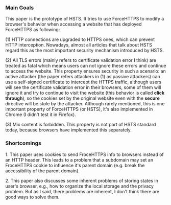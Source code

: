 ### Main Goals

This paper is the prototype of HSTS. It tries to use ForceHTTPS to modify a browser's behavior when accessing a website that has deployed ForceHTTPS as following:

(1) HTTP connections are upgraded to HTTPS ones, which can prevent HTTP interception. Nowadays, almost all articles that talk about HSTS regard this as the most important security mechanism introduced by HSTS.

(2) All TLS errors (mainly refers to certificate validation error I think) are treated as fatal which means users can not ignore these errors and continue to access the website. This property ensures security in such a scenario: an active attacker (the paper refers attackers in (1) as passive attackers) can use a self-signed certificate to intercept the HTTPS traffic, although users will see the certificate validation error in their browsers, some of them will ignore it and try to continue to visit the website (this behavior is called **click through**), so the cookies set by the original website even with the **secure** directive will be stole by the attacker. Although rarely mentioned, this is one important property of ForceHTTPS (or HSTS), it's also implemented in Chrome (I didn't test it in Firefox).

(3) Mix content is forbidden. This property is not part of HSTS standard today, because browsers have implemented this separately.

### Shortcomings 

1\. This paper uses cookies to send FroceHTTPS info to browsers instead of an HTTP header. This leads to a problem that a subdomain may set an FroceHTTPS cookie to influence it's parent domain (e.g. break the accessibility of the parent domain). 

2\. This paper also discusses some inherent problems of storing states in user's browser, e.g., how to organize the local storage and the privacy problem. But as I said, there problems are inherent, I don't think there are good ways to solve them. 
